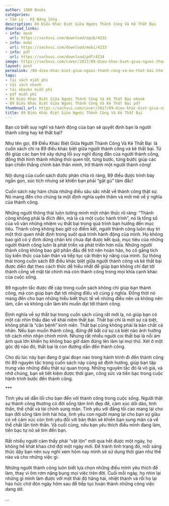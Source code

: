 ```yaml
---
author: 1980 Books
categories:
- Tâm Lý - Kỹ Năng Sống
description: 89 Điều Khác Biệt Giữa Người Thành Công Và Kẻ Thất Bại
download_links:
- info: epub
  url: https://sachvui.com/download/epub/4232
- info: mobi
  url: https://sachvui.com/download/mobi/4233
- info: pdf
  url: https://sachvui.com/download/pdf/4234
image: https://sachvui.com/cover/2017/89-dieu-khac-biet-giua-nguoi-thanh-cong-va-ke-that-bai.jpg
layout: post
permalink: /89-dieu-khac-biet-giua-nguoi-thanh-cong-va-ke-that-bai.html
tags:
- tải sách miễn phí
- tải sách nhanh
- tải ebooks miễn phí
- pdf miễn phí
- 89 Điều Khác Biệt Giữa Người Thành Công Và Kẻ Thất Bại ebook
- 89 Điều Khác Biệt Giữa Người Thành Công Và Kẻ Thất Bại pdf
thumbnail_url: https://sachvui.com/cover/2017/89-dieu-khac-biet-giua-nguoi-thanh-cong-va-ke-that-bai.jpg
title: 89 Điều Khác Biệt Giữa Người Thành Công Và Kẻ Thất Bại
---
```


 <div class="item-desc text-justify"> <p>Bạn có biết suy nghĩ và hành động của bạn sẽ quyết định bạn là người thành công hay kẻ thất bại? <br><br>Như tên gọi, 89 Điều Khác Biệt Giữa Người Thành Công Và Kẻ Thất Bại  là cuốn sách chỉ ra 89 điều khác biệt giữa người thành công và kẻ thất bại. Từ đó giúp các bạn trẻ xây dựng lối suy nghĩ đúng đắn của người thành công, đồng thời hình thành những thói quen tốt, từng bước, từng bước giúp các bạn chiến thắng chính bản thân mình, trở thành một người thành công!<br><br>Nội dung của cuốn sách đước phân chia rõ ràng, 89 điều được trình bày ngắn gọn, súc tích nhưng sẽ khiến bạn phải “gật gù” tâm đắc! <br><br>Cuốn sách này hàm chứa những điều sâu sắc nhất về thành công thật sự. Nó mang đến cho chúng ta một định nghĩa uyên thâm và mới mẻ về ý nghĩa của thành công.<br><br>Những người thông thái luôn tường minh một nhận thức rõ ràng: “Thành công không phải là đích đến, mà là cả một cuộc hành trình”, nó là tổng số của vô vàn những nhiệm vụ thất bại trong quá trình bạn hướng đến mục tiêu. Thành công không bao giờ có điểm kết, người thành công luôn duy trì một thói quen nhất định trong suốt quá trình hành động của mình. Họ không bao giờ có ý định dừng chân khi chưa đạt được kết quả, mục tiêu của những người thành công luôn là phát triển và phát triển hơn nữa. Những người thành công không bao giờ phấn đấu để trở nên hoàn hảo, họ cố gắng tích lũy kiến thức của bản thân và tiếp tục cải thiện kỹ năng của mình. Sự thông thái trong cuốn sách 89 điều khác biệt giữa người thành công và kẻ thất bại được diễn đạt theo cách thức dễ hiểu nhất để giúp bạn không chỉ đạt tới thành công về mặt tài chính mà còn thành công trong mọi khía cạnh khác của cuộc sống.<br><br>89 nguyên tắc được đề cập trong cuốn sách không chỉ giúp bạn thành công, mà còn giúp bạn đạt tới những điều vô cùng ý nghĩa. Đồng thời nó mang đến cho bạn những hiểu biết thực tế về những điều nên và không nên làm, cần và không cần làm khi muốn đạt tới thành công.<br><br>Định nghĩa về sự thất bại trong cuốn sách cũng rất mới lạ, nó giúp bạn có một cái nhìn thấu đáo về khái niệm thất bại. Thất bại chỉ là một sự cá biệt, không phải là “căn bệnh” kinh niên. Thất bại cũng không phải là bản chất cá nhân. Nếu bạn muốn thành công, đừng để bất cứ sự cá biệt nào ảnh hưởng tới cách nhìn nhận chính mình. Nhưng rất nhiều người coi thất bại là nỗi ám ảnh quá lớn khiến họ không bao giờ dám đứng lên làm lại mọi thứ. Xét ở một góc độ nào đó, thất bại là con đường dẫn đến thành công.<br><br>Cho dù lúc này bạn đang ở giai đoạn nào trong hành trình đi đến thành công thì 89 nguyên tắc trong cuốn sách này cũng sẽ định hướng, giúp bạn tập trung vào những điều thật sự quan trọng. Những nguyên tắc đó là vô giá, và nhờ chúng, bạn sẽ tiết kiệm được thời gian, công sức và tiền bạc trong cuộc hành trình bước đến thành công.</p><p>***</p><p>Tình yêu sẽ dẫn lối cho bạn đến với thành công trong cuộc sống. Người thật sự thành công thường có đời sống tâm linh đẹp đẽ, cảm xúc dồi dào, tinh thần, thể chất và tài chính sung mãn. Tình yêu với đấng tối cao mang lại cho bạn đời sống tâm linh hài hòa, tình yêu con người mang lại cho bạn sự giàu có về cảm xúc còn tình yêu đối với bản thân sẽ khiến bạn sung mãn cả về thể chất lẫn tinh thần. Và cuối cùng, nếu bạn yêu thích điều mình đang làm, tiền bạc tự nó sẽ tìm đến bạn.<br><br>Rất nhiều người cảm thấy phải “vật lộn” mới qua hết được một ngày, họ không hề khát khao chờ đợi một ngày mới. Để tránh tình trạng đó, mỗi sáng thức dậy bạn nên suy nghĩ xem hôm nay mình sẽ sử dụng thời gian như thế nào và cho những việc gì.<br><br>Những người thành công luôn biết lựa chọn những điều mình yêu thích để làm, thay vì ôm rơm nặng bụng mọi việc trên đời. Cuối mỗi ngày, họ nhìn lại những gì mình làm được với một thái độ hăng hái, nhiệt thành và rồi họ lại háo hức chờ đón ngày hôm sau để tiếp tục hoàn thành những công việc dang dở.</p><p>...</p> </div>